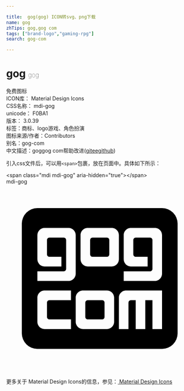 ```yaml
---

title:  gog(gog) ICON转svg、png下载
name: gog
zhTips: gog,gog com
tags: ["brand-logo","gaming-rpg"]
search: gog-com

---
```


# gog  <small style="font-size: 60%;font-weight: 100">gog</small>


<div class="detail-page">
<p>
<span><span class="badge-success badge">免费图标</span> </span>
<br/>
<span>
ICON库：
<span class="badge-secondary badge">Material Design Icons</span> 
</span>
<br/>
<span>
CSS名称：
<span class="badge-secondary badge">mdi-gog</span> 
</span>
<br/>
<span>
unicode：
<span class="badge-secondary badge">F0BA1</span> 
<copy-btn content='F0BA1' btn-title=""></copy-btn>
<copy-btn :content='String.fromCodePoint(parseInt("F0BA1", 16))' btn-title="复制U"></copy-btn>
</span>
<br/>
<span>
版本：
<span class="badge-secondary badge">3.0.39</span> 
</span><br/><span>标签：<span class="badge-light badge"><router-link to="/tags/brand-logo.html">商标、logo</router-link></span><span class="badge-light badge"><router-link to="/tags/gaming-rpg.html">游戏、角色扮演</router-link></span></span>
<br/>
<span>图标来源/作者：<span class="badge-light badge">Contributors</span></span> 
<br/>
<span>别名：<span class="badge-light badge">gog-com</span></span><br/><span class="zh-detail">中文描述：<span class="badge-primary badge">gog</span><span class="badge-primary badge">gog com</span><span class="help-link"><span>帮助改进</span>(<a href="https://gitee.com/liuwave/icon-helper/edit/master/json/material/gog.json" target="_blank" rel="noopener noreferrer">gitee</a><a href="https://github.com/liuwave/icon-helper/edit/master/json/material/gog.json" target="_blank" rel="noopener noreferrer">github</a></span>)</span><br/>
</p>
</div>
<div class="alert alert-dark">
  <i class="mdi mdi-gog mdi-48px"></i>
  <i class="mdi mdi-gog mdi-36px"></i>
  <i class="mdi mdi-gog mdi-24px"></i>
  <i class="mdi mdi-gog mdi-18px"></i>
</div>
<div>
  <p>引入css文件后，可以用<code>&lt;span&gt;</code>包裹，放在页面中。具体如下所示：    
  </p>
  <div class="alert alert-primary" style="font-size: 14px">
    &lt;span class="mdi mdi-gog" aria-hidden="true"&gt;&lt;/span&gt;
    <copy-btn content='<span class="mdi mdi-gog" aria-hidden="true"></span>'></copy-btn>
  </div>
  <div class="alert alert-secondary">
    <i class="mdi mdi-gog"
    style="font-size: 24px"
    aria-hidden="true"></i> mdi-gog
    <copy-btn content="mdi-gog" btn-title="复制图标名称"></copy-btn>
  </div>
</div>
<div id="svg" class="svg-wrap">
<svg xmlns="http://www.w3.org/2000/svg" viewBox="0 0 24 24"><path d="M4,3H20A2,2 0 0,1 22,5V19A2,2 0 0,1 20,21H4A2,2 0 0,1 2,19V5A2,2 0 0,1 4,3M10.46,5.54C9.95,5.54 9.54,5.95 9.54,6.46V9.54A0.92,0.92 0 0,0 10.46,10.46H13.54A0.92,0.92 0 0,0 14.46,9.54V6.46C14.46,5.95 14.05,5.54 13.54,5.54H10.46M11.08,6.77H12.92A0.31,0.31 0 0,1 13.23,7.08V8.92A0.31,0.31 0 0,1 12.92,9.23H11.08A0.31,0.31 0 0,1 10.77,8.92V7.08A0.31,0.31 0 0,1 11.08,6.77M4.92,5.54A0.92,0.92 0 0,0 4,6.46V9.54C4,10.05 4.41,10.46 4.92,10.46H7.08V9.23H5.54C5.37,9.23 5.23,9.09 5.23,8.92V7.08C5.23,6.91 5.37,6.77 5.54,6.77H7.38A0.31,0.31 0 0,1 7.69,7.08V10.77A0.31,0.31 0 0,1 7.38,11.08H4V12.31H8C8.5,12.31 8.92,11.89 8.92,11.38V6.46A0.92,0.92 0 0,0 8,5.54H4.92M16,5.54C15.5,5.54 15.08,5.95 15.08,6.46V9.54C15.08,10.05 15.5,10.46 16,10.46H18.15V9.23H16.62C16.45,9.23 16.31,9.09 16.31,8.92V7.08C16.31,6.91 16.45,6.77 16.62,6.77H18.46C18.63,6.77 18.77,6.91 18.77,7.08V10.77C18.77,10.94 18.63,11.08 18.46,11.08H15.08V12.31H19.08C19.59,12.31 20,11.89 20,11.38V6.46C20,5.95 19.59,5.54 19.08,5.54H16M9.85,13.54C9.34,13.54 8.92,13.95 8.92,14.46V17.54C8.92,18.05 9.34,18.46 9.85,18.46H12.92C13.43,18.46 13.85,18.05 13.85,17.54V14.46C13.85,13.95 13.43,13.54 12.92,13.54H9.85M10.46,14.77H12.31C12.5,14.77 12.62,14.91 12.62,15.08V16.92A0.31,0.31 0 0,1 12.31,17.23H10.46C10.29,17.23 10.15,17.09 10.15,16.92V15.08A0.31,0.31 0 0,1 10.46,14.77M4.92,13.54C4.41,13.54 4,13.95 4,14.46V17.54C4,18.05 4.41,18.46 4.92,18.46H8.31V17.23H5.54C5.37,17.23 5.23,17.09 5.23,16.92V15.08C5.23,14.91 5.37,14.77 5.54,14.77H8.31V13.54H4.92M15.38,13.54C14.87,13.54 14.46,13.95 14.46,14.46V18.46H15.69V15.08A0.31,0.31 0 0,1 16,14.77H16.62V18.46H17.85V14.77H18.77V18.46H20V13.54H15.38Z" /></svg>
</div>
<detail full-name='mdi-gog'></detail>
    
<div><p>更多关于 Material Design Icons的信息，参见：<a target="_blank" href="https://iconhelper.cn/material.html"> Material Design Icons</a>
</p></div>
